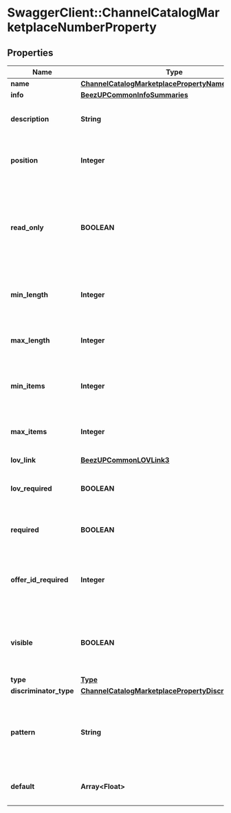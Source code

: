# SwaggerClient::ChannelCatalogMarketplaceNumberProperty

## Properties
Name | Type | Description | Notes
------------ | ------------- | ------------- | -------------
**name** | [**ChannelCatalogMarketplacePropertyName**](ChannelCatalogMarketplacePropertyName.md) |  | 
**info** | [**BeezUPCommonInfoSummaries**](BeezUPCommonInfoSummaries.md) |  | [optional] 
**description** | **String** | Indicate the description of the property | [optional] 
**position** | **Integer** | Indicate the position of the property in the display group | 
**read_only** | **BOOLEAN** | Indicate if the value cannot be changed. This is used for example for ebay token that should not be changed. | [default to false]
**min_length** | **Integer** | Indicates the minimum size of the property value | [optional] [default to 0]
**max_length** | **Integer** | Indicates the maximum size of the property value | [optional] 
**min_items** | **Integer** | Indicates the minimum item count of the property value. | [optional] [default to 1]
**max_items** | **Integer** | Indicates the maximum item count of the property value | [optional] [default to 1]
**lov_link** | [**BeezUPCommonLOVLink3**](BeezUPCommonLOVLink3.md) |  | [optional] 
**lov_required** | **BOOLEAN** | Indicates if the property value must be in the list of value. | [optional] [default to false]
**required** | **BOOLEAN** | Indicate if the property is required or not | [default to false]
**offer_id_required** | **Integer** | Indicates the offer identifier required to configure this property. | [optional] 
**visible** | **BOOLEAN** | Indicates if this property should be displayed in the configuration page. | [default to true]
**type** | [**Type**](Type.md) |  | 
**discriminator_type** | [**ChannelCatalogMarketplacePropertyDiscriminatorType**](ChannelCatalogMarketplacePropertyDiscriminatorType.md) |  | 
**pattern** | **String** | Channel catalog marketplace setting value format validation regular expression | [optional] 
**default** | **Array&lt;Float&gt;** | Indicate the default values of the property | [optional] 


